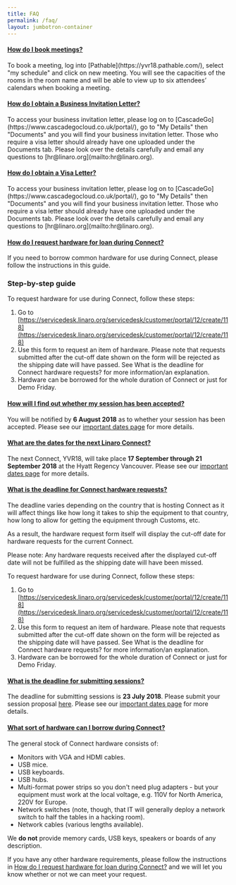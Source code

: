 ```yaml
---
title: FAQ
permalink: /faq/
layout: jumbotron-container
---
```

<div class="panel-group faq" id="accordion" role="tablist" aria-multiselectable="true">


<div class="panel panel-default">
<div class="panel-heading" role="tab" id="howToBookMeetings">
<h4 class="panel-title">
<a role="button" data-toggle="collapse" data-parent="#accordion" href="#bookMeetingsCollapse" aria-expanded="true" aria-controls="bookMeetingsCollapse">
How do I book meetings?
</a>
</h4>
</div>
<div id="bookMeetingsCollapse" class="panel-collapse collapse in" role="tabpanel" aria-labelledby="howToBookMeetings">
<div class="panel-body padded-20" markdown="1">
To book a meeting, log into [Pathable](https://yvr18.pathable.com/), select "my schedule" and click on new meeting. You will see the capacities of the rooms in the room name and will be able to view up to six attendees’ calendars when booking a meeting.
</div>
</div>
</div>


<div class="panel panel-default">
<div class="panel-heading" role="tab" id="obtainingBusinessLetter">
<h4 class="panel-title">
<a class="collapsed" role="button" data-toggle="collapse" data-parent="#accordion" href="#obtainingBusinessLetterCollapse" aria-expanded="false" aria-controls="obtainingBusinessLetterCollapse">
How do I obtain a Business Invitation Letter?
</a>
</h4>
</div>
<div id="obtainingBusinessLetterCollapse" class="panel-collapse collapse" role="tabpanel" aria-labelledby="obtainingBusinessLetter">
<div class="panel-body padded-20" markdown="1">
To access your business invitation letter, please log on to [CascadeGo](https://www.cascadegocloud.co.uk/portal/), go to "My Details" then "Documents" and you will find your business invitation letter. Those who require a visa letter should already have one uploaded under the Documents tab. Please look over the details carefully and email any questions to [hr@linaro.org](mailto:hr@linaro.org).
</div>
</div>
</div>


<div class="panel panel-default">
<div class="panel-heading" role="tab" id="obtainingVisaLetter">
<h4 class="panel-title">
<a class="collapsed" role="button" data-toggle="collapse" data-parent="#accordion" href="#obtainingVisaLetterCollapse" aria-expanded="false" aria-controls="obtainingVisaLetterCollapse">
How do I obtain a Visa Letter?
</a>
</h4>
</div>
<div id="obtainingVisaLetterCollapse" class="panel-collapse collapse" role="tabpanel" aria-labelledby="obtainingVisaLetter">
<div class="panel-body padded-20" markdown="1">
To access your business invitation letter, please log on to [CascadeGo](https://www.cascadegocloud.co.uk/portal/), go to "My Details" then "Documents" and you will find your business invitation letter. Those who require a visa letter should already have one uploaded under the Documents tab. Please look over the details carefully and email any questions to [hr@linaro.org](mailto:hr@linaro.org).
</div>
</div>
</div>


<div class="panel panel-default">
<div class="panel-heading" role="tab" id="requestHardware">
<h4 class="panel-title">
<a class="collapsed" role="button" data-toggle="collapse" data-parent="#accordion" href="#requestHardwareCollapse" aria-expanded="false" aria-controls="requestHardwareCollapse">
How do I request hardware for loan during Connect?
</a>
</h4>
</div>
<div id="requestHardwareCollapse" class="panel-collapse collapse" role="tabpanel" aria-labelledby="requestHardware">
<div class="panel-body padded-20" markdown="1">

If you need to borrow common hardware for use during Connect, please follow the instructions in this guide.

### Step-by-step guide

To request hardware for use during Connect, follow these steps:

1. Go to [https://servicedesk.linaro.org/servicedesk/customer/portal/12/create/118](https://servicedesk.linaro.org/servicedesk/customer/portal/12/create/118)
2. Use this form to request an item of hardware. Please note that requests submitted after the cut-off date shown on the form will be rejected as the shipping date will have passed. See What is the deadline for Connect hardware requests? for more information/an explanation.
3. Hardware can be borrowed for the whole duration of Connect or just for Demo Friday.

</div>
</div>
</div>


<div class="panel panel-default">
<div class="panel-heading" role="tab" id="sessionAccepted">
<h4 class="panel-title">
<a class="collapsed" role="button" data-toggle="collapse" data-parent="#accordion" href="#sessionAcceptedCollapse" aria-expanded="false" aria-controls="sessionAcceptedCollapse">
How will I find out whether my session has been accepted?
</a>
</h4>
</div>
<div id="sessionAcceptedCollapse" class="panel-collapse collapse" role="tabpanel" aria-labelledby="sessionAccepted">
<div class="panel-body padded-20" markdown="1">

You will be notified by **6 August 2018** as to whether your session has been accepted. Please see our [important dates page](/important-dates/) for more details.


</div>
</div>
</div>

<div class="panel panel-default">
<div class="panel-heading" role="tab" id="datesForNextConnect">
<h4 class="panel-title">
<a class="collapsed" role="button" data-toggle="collapse" data-parent="#accordion" href="#datesForNextConnectCollapse" aria-expanded="false" aria-controls="datesForNextConnectCollapse">
What are the dates for the next Linaro Connect?
</a>
</h4>
</div>
<div id="datesForNextConnectCollapse" class="panel-collapse collapse" role="tabpanel" aria-labelledby="datesForNextConnect">
<div class="panel-body padded-20" markdown="1">

The next Connect, YVR18, will take place __17 September through 21 September 2018__ at the Hyatt Regency Vancouver. Please see our [important dates page](/important-dates/) for more details.


</div>
</div>
</div>

<div class="panel panel-default">
<div class="panel-heading" role="tab" id="dealineForHardware">
<h4 class="panel-title">
<a class="collapsed" role="button" data-toggle="collapse" data-parent="#accordion" href="#dealineForHardwareCollapse" aria-expanded="false" aria-controls="dealineForHardwareCollapse">
What is the deadline for Connect hardware requests?
</a>
</h4>
</div>
<div id="dealineForHardwareCollapse" class="panel-collapse collapse" role="tabpanel" aria-labelledby="dealineForHardware">
<div class="panel-body padded-20" markdown="1">

The deadline varies depending on the country that is hosting Connect as it will affect things like how long it takes to ship the equipment to that country, how long to allow for getting the equipment through Customs, etc.

As a result, the hardware request form itself will display the cut-off date for hardware requests for the current Connect.

<div class="alert alert-info" role="alert">
Please note: Any hardware requests received after the displayed cut-off date will not be fulfilled as the shipping date will have been missed.
</div>


To request hardware for use during Connect, follow these steps:

1. Go to [https://servicedesk.linaro.org/servicedesk/customer/portal/12/create/118](https://servicedesk.linaro.org/servicedesk/customer/portal/12/create/118)
2. Use this form to request an item of hardware. Please note that requests submitted after the cut-off date shown on the form will be rejected as the shipping date will have passed. See What is the deadline for Connect hardware requests? for more information/an explanation.
3. Hardware can be borrowed for the whole duration of Connect or just for Demo Friday.

</div>
</div>
</div>

<div class="panel panel-default">
<div class="panel-heading" role="tab" id="deadlineForSessions">
<h4 class="panel-title">
<a class="collapsed" role="button" data-toggle="collapse" data-parent="#accordion" href="#deadlineForSessionsCollapse" aria-expanded="false" aria-controls="deadlineForSessionsCollapse">
What is the deadline for submitting sessions?
</a>
</h4>
</div>
<div id="deadlineForSessionsCollapse" class="panel-collapse collapse" role="tabpanel" aria-labelledby="deadlineForSessions">
<div class="panel-body padded-20" markdown="1">

The deadline for submitting sessions is __23 July 2018__. Please submit your session proposal [here](https://catalyst.omnipress.com/#collection/348/submission). Please see our [important dates page](/important-dates/) for more details.


</div>
</div>
</div>

<div class="panel panel-default">
<div class="panel-heading" role="tab" id="whatKindOfHardware">
<h4 class="panel-title">
<a class="collapsed" role="button" data-toggle="collapse" data-parent="#accordion" href="#whatKindOfHardwareCollapse" aria-expanded="false" aria-controls="whatKindOfHardwareCollapse">
What sort of hardware can I borrow during Connect?
</a>
</h4>
</div>
<div id="whatKindOfHardwareCollapse" class="panel-collapse collapse" role="tabpanel" aria-labelledby="whatKindOfHardware">
<div class="panel-body padded-20" markdown="1">

The general stock of Connect hardware consists of:

- Monitors with VGA and HDMI cables.
- USB mice.
- USB keyboards.
- USB hubs.
- Multi-format power strips so you don't need plug adapters - but your equipment must work at the local voltage, e.g. 110V for North America, 220V for Europe.
- Network switches (note, though, that IT will generally deploy a network switch to half the tables in a hacking room).
- Network cables (various lengths available).

We **do not** provide memory cards, USB keys, speakers or boards of any description.

If you have any other hardware requirements, please follow the instructions in [How do I request hardware for loan during Connect?](/faq/#requestHardwareCollapse) and we will let you know whether or not we can meet your request.

</div>
</div>
</div>
</div>
